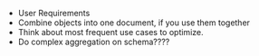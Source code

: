 - User Requirements
- Combine objects into one document, if you use them together
- Think about most frequent use cases to optimize.
- Do complex aggregation on schema????



